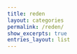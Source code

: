 ```yaml
---
title: reden
layout: categories
permalink: /reden/
show_excerpts: true
entries_layout: list
---
```

